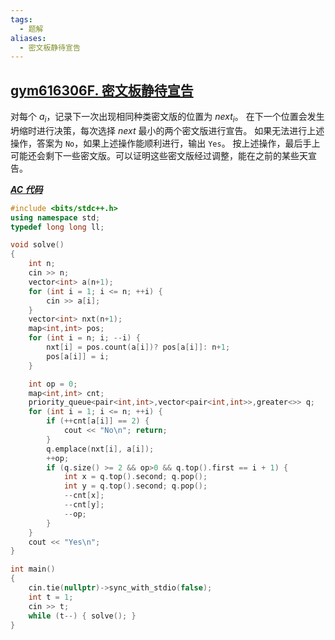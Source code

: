 ```yaml
---
tags:
  - 题解
aliases:
  - 密文板静待宣告
---
```

## [gym616306F. 密文板静待宣告](https://codeforces.com/gym/616306/problem/F)

对每个 $a_i$，记录下⼀次出现相同种类密⽂版的位置为 $next_i$。
在下一个位置会发生坍缩时进行决策，每次选择 $next$ 最⼩的两个密⽂版进⾏宣告。
如果⽆法进⾏上述操作，答案为 $\texttt{No}$，如果上述操作能顺利进⾏，输出 $\texttt{Yes}$。
按上述操作，最后⼿上可能还会剩下⼀些密⽂版。可以证明这些密⽂版经过调整，能在之前的某些天宣告。

[***AC 代码***](https://codeforces.com/gym/616306/submission/326410573)

```cpp
#include <bits/stdc++.h>
using namespace std;
typedef long long ll;

void solve()
{
    int n;
    cin >> n;
    vector<int> a(n+1);
    for (int i = 1; i <= n; ++i) {
        cin >> a[i];
    }
    vector<int> nxt(n+1);
    map<int,int> pos;
    for (int i = n; i; --i) {
        nxt[i] = pos.count(a[i])? pos[a[i]]: n+1;
        pos[a[i]] = i;
    }

    int op = 0;
    map<int,int> cnt;
    priority_queue<pair<int,int>,vector<pair<int,int>>,greater<>> q;
    for (int i = 1; i <= n; ++i) {
        if (++cnt[a[i]] == 2) {
            cout << "No\n"; return;
        }
        q.emplace(nxt[i], a[i]);
        ++op;
        if (q.size() >= 2 && op>0 && q.top().first == i + 1) {
            int x = q.top().second; q.pop();
            int y = q.top().second; q.pop();
            --cnt[x];
            --cnt[y];
            --op;
        }
    }
    cout << "Yes\n";
}

int main()
{
    cin.tie(nullptr)->sync_with_stdio(false);
    int t = 1;
    cin >> t;
    while (t--) { solve(); }
}
```
